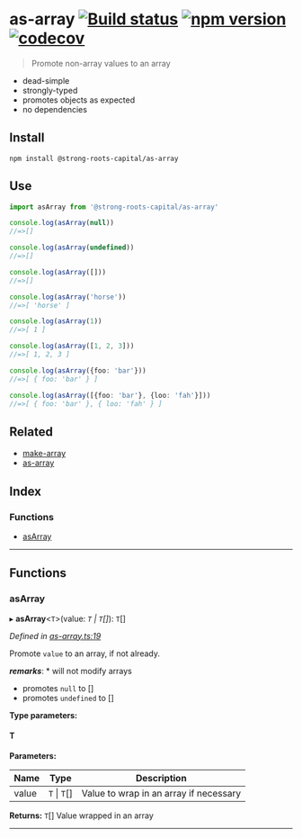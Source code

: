 
as-array [![Build status](https://travis-ci.org/strong-roots-capital/as-array.svg?branch=master)](https://travis-ci.org/strong-roots-capital/as-array) [![npm version](https://img.shields.io/npm/v/@strong-roots-capital/as-array.svg)](https://npmjs.org/package/@strong-roots-capital/as-array) [![codecov](https://codecov.io/gh/strong-roots-capital/as-array/branch/master/graph/badge.svg)](https://codecov.io/gh/strong-roots-capital/as-array)
=======================================================================================================================================================================================================================================================================================================================================================================================================================================================

> Promote non-array values to an array

*   dead-simple
*   strongly-typed
*   promotes objects as expected
*   no dependencies

Install
-------

```shell
npm install @strong-roots-capital/as-array
```

Use
---

```typescript
import asArray from '@strong-roots-capital/as-array'

console.log(asArray(null))
//=>[]

console.log(asArray(undefined))
//=>[]

console.log(asArray([]))
//=>[]

console.log(asArray('horse'))
//=>[ 'horse' ]

console.log(asArray(1))
//=>[ 1 ]

console.log(asArray([1, 2, 3]))
//=>[ 1, 2, 3 ]

console.log(asArray({foo: 'bar'}))
//=>[ { foo: 'bar' } ]

console.log(asArray([{foo: 'bar'}, {loo: 'fah'}]))
//=>[ { foo: 'bar' }, { loo: 'fah' } ]
```

Related
-------

*   [make-array](https://github.com/kaelzhang/make-array)
*   [as-array](https://github.com/scottcorgan/as-array)

## Index

### Functions

* [asArray](#asarray)

---

## Functions

<a id="asarray"></a>

###  asArray

▸ **asArray**<`T`>(value: *`T` \| `T`[]*): `T`[]

*Defined in [as-array.ts:19](https://github.com/strong-roots-capital/as-array/blob/68205e7/src/as-array.ts#L19)*

Promote `value` to an array, if not already.

*__remarks__*: *   will not modify arrays
*   promotes `null` to \[\]
*   promotes `undefined` to \[\]

**Type parameters:**

#### T 
**Parameters:**

| Name | Type | Description |
| ------ | ------ | ------ |
| value | `T` \| `T`[] |  Value to wrap in an array if necessary |

**Returns:** `T`[]
Value wrapped in an array

___

